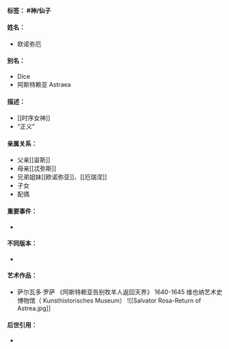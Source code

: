 #### 标签： #神/仙子
#### 姓名：
- 欧诺弥厄
#### 别名：
- Dice
- 阿斯特赖亚 Astraea
#### 描述：
- [[时序女神]]
- “正义”
#### 亲属关系：
- 父亲[[宙斯]]
- 母亲[[忒弥斯]]
- 兄弟姐妹[[欧诺弥亚]]、[[厄瑞涅]]
- 子女
- 配偶
#### 重要事件：
- 
#### 不同版本：
- 
#### 艺术作品：
- 萨尔瓦多·罗萨 《阿斯特赖亚告别牧羊人返回天界》 1640-1645 维也纳艺术史博物馆（ Kunsthistorisches Museum）
![[Salvator Rosa-Return of Astrea.jpg]]
#### 后世引用：
- 